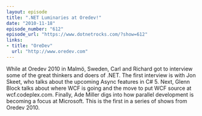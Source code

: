 ```yaml
---
layout: episode
title: ".NET Luminaries at Oredev!"
date: "2010-11-18"
episode_number: "612"
episode_url: "https://www.dotnetrocks.com/?show=612"
links:
- title: "OreDev"
  url: "http://www.oredev.com"
---
```


While at Oredev 2010 in Malmö, Sweden, Carl and Richard got to interview some of the great thinkers and doers of .NET. The first interview is with Jon Skeet, who talks about the upcoming Async features in C# 5. Next, Glenn Block talks about where WCF is going and the move to put WCF source at wcf.codeplex.com. Finally, Ade Miller digs into how parallel development is becoming a focus at Microsoft. This is the first in a series of shows from Oredev 2010.
